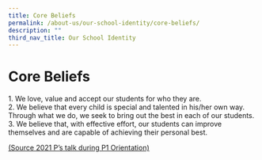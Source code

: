 ```yaml
---
title: Core Beliefs
permalink: /about-us/our-school-identity/core-beliefs/
description: ""
third_nav_title: Our School Identity
---
```

# Core Beliefs

1\.  We love, value and accept our students for who they are.<br>
2\.  We believe that every child is special and talented in his/her own way. Through what we do, we seek to bring out the best in each of our students.<br>
3\.  We believe that, with effective effort, our students can improve themselves and are capable of achieving their personal best.
  
[(Source 2021 P’s talk during P1 Orientation)](https://staging.d1kzj21lsiskym.amplifyapp.com/our-info-hub/information-for-parents/primary-1-matters/)